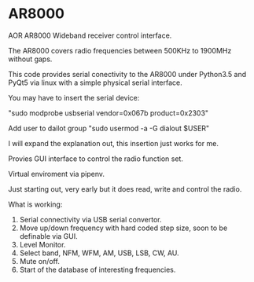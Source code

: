 # AR8000
AOR AR8000 Wideband receiver control interface.

The AR8000 covers radio frequencies between 500KHz to 1900MHz without gaps.

This code provides serial conectivity to the AR8000 under Python3.5 and PyQt5 via linux with a simple physical serial interface.

You may have to insert the serial device:

"sudo modprobe usbserial vendor=0x067b product=0x2303"

Add user to dailot group "sudo usermod -a -G dialout $USER"

I will expand the explanation out, this insertion just works for me.

Provies GUI interface to control the radio function set.

Virtual enviroment via pipenv.

Just starting out, very early but it does read, write and control the radio.

What is working:
1) Serial connectivity via USB serial convertor.
2) Move up/down frequency with hard coded step size, soon to be definable via GUI.
3) Level Monitor.
4) Select band, NFM, WFM, AM, USB, LSB, CW, AU.
5) Mute on/off.
6) Start of the database of interesting frequencies.
